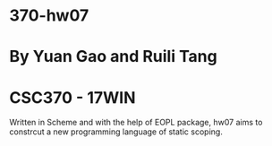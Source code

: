# 370-hw07
# By Yuan Gao and Ruili Tang
# CSC370 - 17WIN

Written in Scheme and with the help of EOPL package, hw07 aims to constrcut a new programming language of static scoping.
